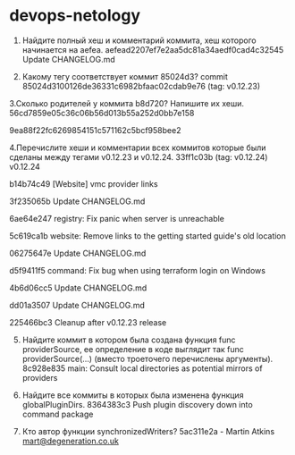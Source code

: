 # devops-netology

1. Найдите полный хеш и комментарий коммита, хеш которого начинается на aefea.
aefead2207ef7e2aa5dc81a34aedf0cad4c32545
Update CHANGELOG.md

2. Какому тегу соответствует коммит 85024d3?
commit 85024d3100126de36331c6982bfaac02cdab9e76 (tag: v0.12.23)

3.Сколько родителей у коммита b8d720? Напишите их хеши.
56cd7859e05c36c06b56d013b55a252d0bb7e158

9ea88f22fc6269854151c571162c5bcf958bee2

4.Перечислите хеши и комментарии всех коммитов которые были сделаны между тегами v0.12.23 и v0.12.24.
33ff1c03b (tag: v0.12.24) v0.12.24

b14b74c49 [Website] vmc provider links

3f235065b Update CHANGELOG.md

6ae64e247 registry: Fix panic when server is unreachable

5c619ca1b website: Remove links to the getting started guide's old location

06275647e Update CHANGELOG.md

d5f9411f5 command: Fix bug when using terraform login on Windows

4b6d06cc5 Update CHANGELOG.md

dd01a3507 Update CHANGELOG.md

225466bc3 Cleanup after v0.12.23 release

5. Найдите коммит в котором была создана функция func providerSource, ее определение в коде выглядит так func providerSource(...) (вместо троеточего перечислены аргументы).
8c928e835 main: Consult local directories as potential mirrors of providers

6. Найдите все коммиты в которых была изменена функция globalPluginDirs.
8364383c3 Push plugin discovery down into command package

7. Кто автор функции synchronizedWriters?
5ac311e2a - Martin Atkins mart@degeneration.co.uk

